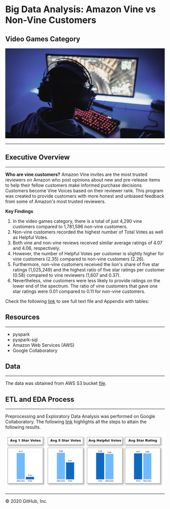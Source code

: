 # Big Data Analysis: Amazon Vine vs Non-Vine Customers
## Video Games Category
<img src="https://github.com/GR8505/Big_Data/blob/master/Images/VideoGames.jpg" alt="drawing" width="800"/>

-------------------------------------------------------------------------------------------------

## Executive Overview
-------------------------------------------------------------------------------------------------

**Who are vine customers?**
Amazon Vine invites are the most trusted reviewers on Amazon who post opinions about new and pre-release 
items to help their fellow customers make informed purchase decisions. Customers become Vine Voices based 
on their reviewer rank. This program was created to provide customers with more honest and unbiased feedback 
from some of Amazon's most trusted reviewers.
![]()

**Key Findings**
1) In the video games category, there is a total of just 4,290 vine customers compared to 
   1,781,596 non-vine customers.
2) Non-vine customers recorded the highest number of Total Votes as well as Helpful Votes.  
3) Both vine and non-vine reviews received similar average ratings of 4.07 and 4.06, 
   respectively.
4) However, the number of Helpful Votes per customer is slightly higher for vine customers (2.35) 
   compared to non-vine customers (2.26).
5) Furthermore, non-vine customers received the lion's share of five star ratings (1,025,249) 
   and the highest ratio of five star ratings per customer (0.58) compared to vine reviewers
   (1,607 and 0.37).  
6) Nevertheless, vine customers were less likely to provide ratings on the lower end of the spectrum.
   The ratio of vine customers that gave one star ratings were 0.01 compared to 0.11 for non-vine
   customers.

Check the following [link](https://github.com/GR8505/Big_Data/blob/master/Analysis.txt) to see full 
text file and Appendix with tables:


## Resources
---------------------------------------------------------------------------------------------------
* pyspark
* pyspark-sql
* Amazon Web Services (AWS)
* Google Collaboratory


## Data
---------------------------------------------------------------------------------------------------
The data was obtained from AWS S3 bucket [file](https://s3.amazonaws.com/amazon-reviews-pds/tsv/amazon_reviews_us_Video_Games_v1_00.tsv.gz).


## ETL and EDA Process
---------------------------------------------------------------------------------------------------
Preprocessing and Exploratory Data Analysis was performed on Google Collaboratory.  The following 
[link](https://colab.research.google.com/drive/1xBgf2RPK_tayPEsWlSUWyJHcQQcuF7Ed?usp=sharing) highlights 
all the steps to attain the following results.

![](https://github.com/GR8505/Big_Data/blob/master/Images/D1.png)


---------------------------------------------------------------------------------------------------
© 2020 GitHub, Inc.
